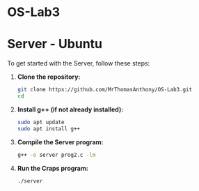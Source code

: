 # OS-Lab3

# Server - Ubuntu

To get started with the Server, follow these steps:

1. **Clone the repository:**
   ```bash
   git clone https://github.com/MrThomasAnthony/OS-Lab3.git
   cd 

2. **Install g++ (if not already installed):**

   ```bash
   sudo apt update
   sudo apt install g++

3. **Compile the Server program:**
    ```bash
    g++ -o server prog2.c -lm

4. **Run the Craps program:**
    ```bash
    ./server
